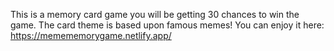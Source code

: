 This is a memory card game you will be getting 30 chances to win the game. The card theme is based upon famous memes!
You can enjoy it here: https://memememorygame.netlify.app/
